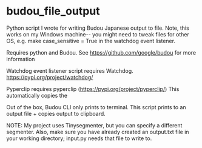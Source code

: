 # budou_file_output
Python script I wrote for writing Budou Japanese output to file. Note, this works on my Windows machine-- you might need to tweak files for other OS, e.g. make case_sensitive = True in the watchdog event listener.

Requires python and Budou. See https://github.com/google/budou for more information

Watchdog event listener script requires Watchdog. https://pypi.org/project/watchdog/ 

Pyperclip requires pyperclip (https://pypi.org/project/pyperclip/) This automatically copies the 

Out of the box, Budou CLI only prints to terminal. This script prints to an output file + copies output to clipboard.

NOTE: My project uses Tinysegmenter, but you can specify a different segmenter. Also, make sure you have already created an output.txt file in your working directory; input.py needs that file to write to. 
